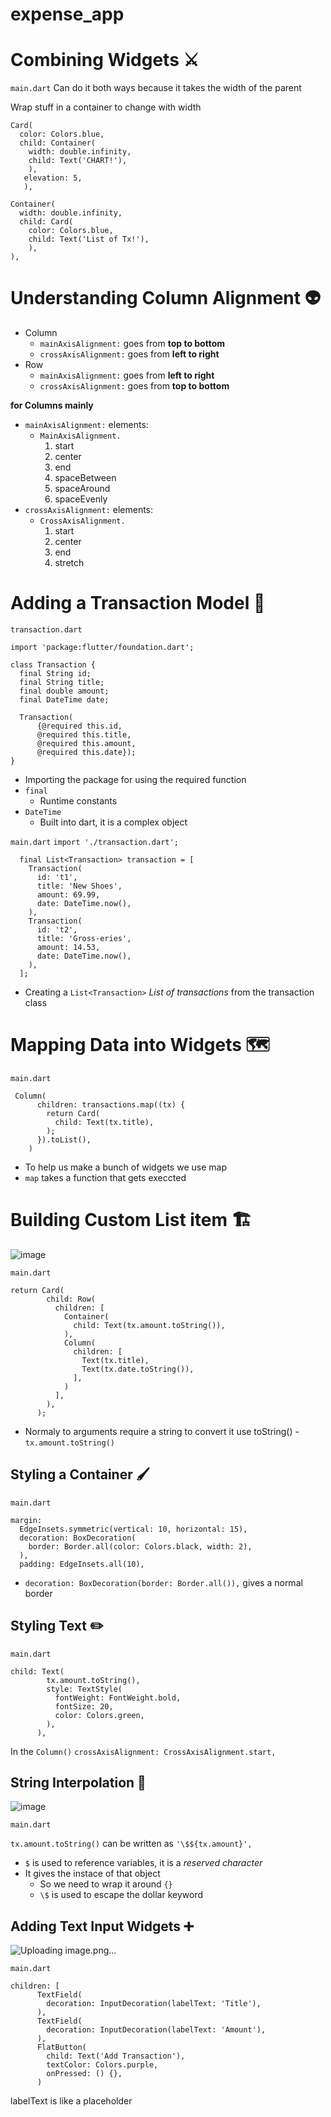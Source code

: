 # expense_app

# Combining Widgets ⚔️

`main.dart`
Can do it both ways because it takes the width of the parent

Wrap stuff in a container to change with width 
```
Card(
  color: Colors.blue,
  child: Container(
    width: double.infinity,
    child: Text('CHART!'),
    ),
   elevation: 5,
   ),
```

```
Container(
  width: double.infinity,
  child: Card(
    color: Colors.blue,
    child: Text('List of Tx!'),
    ),
),
```

# Understanding Column Alignment 👽

- Column
  - `mainAxisAlignment:` goes from **top to bottom**
  - `crossAxisAlignment:` goes from **left to right**
- Row
  - `mainAxisAlignment:` goes from **left to right**
  - `crossAxisAlignment:` goes from **top to bottom**

**for Columns mainly**
- `mainAxisAlignment:` elements:
  - `MainAxisAlignment.`
    1. start
    2. center
    3. end
    4. spaceBetween 
    5. spaceAround 
    6. spaceEvenly
- `crossAxisAlignment:` elements:
  - `CrossAxisAlignment.`
    1. start
    2. center
    3. end
    4. stretch

# Adding a Transaction Model 🕺
`transaction.dart`
```
import 'package:flutter/foundation.dart';

class Transaction {  
  final String id;
  final String title;
  final double amount;
  final DateTime date;

  Transaction(
      {@required this.id,
      @required this.title,
      @required this.amount,
      @required this.date});
}
```
- Importing the package for using the required function
- `final`
  - Runtime constants
- `DateTime`
  - Built into dart, it is a complex object

`main.dart`
`import './transaction.dart';`
```
  final List<Transaction> transaction = [
    Transaction(
      id: 't1',
      title: 'New Shoes',
      amount: 69.99,
      date: DateTime.now(),
    ),
    Transaction(
      id: 't2',
      title: 'Gross-eries',
      amount: 14.53,
      date: DateTime.now(),
    ),
  ];
```
- Creating a `List<Transaction>` _List of transactions_ from the transaction class

# Mapping Data into Widgets 🗺️
`main.dart`
```
 Column(      
      children: transactions.map((tx) {
        return Card(
          child: Text(tx.title),
        );
      }).toList(),
    )
```
- To help us make a bunch of widgets we use map
- `map` takes a function that gets execcted

# Building Custom List item 🏗️
![image](https://user-images.githubusercontent.com/47095611/113293834-e9235280-9313-11eb-9455-5d80c022f911.png)

`main.dart`
```
return Card(
        child: Row(
          children: [
            Container(              
              child: Text(tx.amount.toString()),
            ),
            Column(
              children: [
                Text(tx.title),
                Text(tx.date.toString()),
              ],
            )
          ],
        ),
      );
```
- Normaly to arguments require a string to convert it use toString() - `tx.amount.toString()`

## Styling a Container 🖌️
`main.dart`
```
margin:
  EdgeInsets.symmetric(vertical: 10, horizontal: 15),  
  decoration: BoxDecoration(
    border: Border.all(color: Colors.black, width: 2),
  ),
  padding: EdgeInsets.all(10),
```

- `decoration: BoxDecoration(border: Border.all()),` gives a normal border

## Styling Text ✏️
`main.dart`
```
child: Text(
        tx.amount.toString(),
        style: TextStyle(
          fontWeight: FontWeight.bold,
          fontSize: 20,
          color: Colors.green,
        ),
      ),
```

In the `Column()`
`crossAxisAlignment: CrossAxisAlignment.start,`

## String Interpolation 🎣
![image](https://user-images.githubusercontent.com/47095611/113298439-7321ea00-9319-11eb-8f10-842c6beb7df6.png)

`main.dart`

`tx.amount.toString()` can be written as `'\$${tx.amount}',`

- `$` is used to reference variables, it is a _reserved character_
- It gives the instace of that object
  - So we need to wrap it around `{}`
  - `\$` is used to escape the dollar keyword

## Adding Text Input Widgets ➕
![Uploading image.png…]()

`main.dart`
```
children: [
      TextField(
        decoration: InputDecoration(labelText: 'Title'),
      ),
      TextField(
        decoration: InputDecoration(labelText: 'Amount'),
      ),
      FlatButton(
        child: Text('Add Transaction'),
        textColor: Colors.purple,
        onPressed: () {},
      )
```
labelText is like a placeholder
